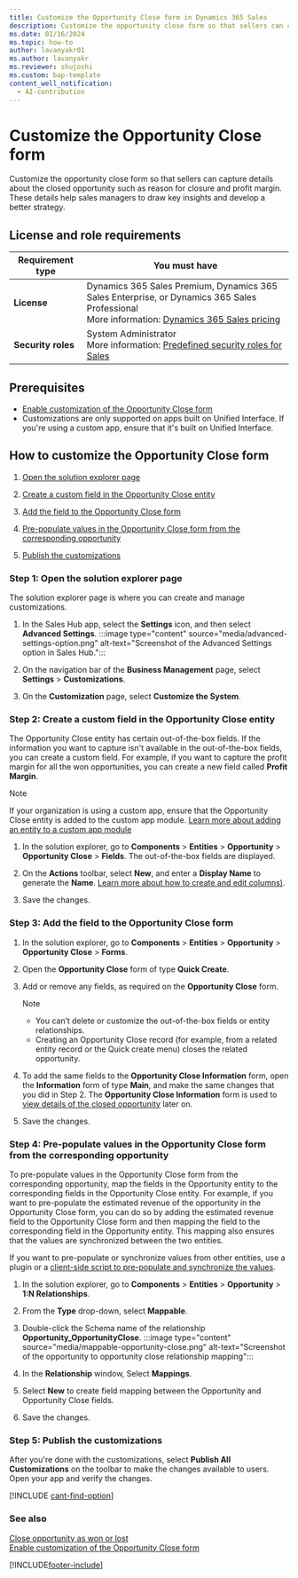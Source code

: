 ```yaml
---
title: Customize the Opportunity Close form in Dynamics 365 Sales
description: Customize the opportunity close form so that sellers can capture details about why an opportunity was closed.
ms.date: 01/16/2024
ms.topic: how-to
author: lavanyakr01
ms.author: lavanyakr
ms.reviewer: shujoshi
ms.custom: bap-template
content_well_notification:
  - AI-contribution
---
```

# Customize the Opportunity Close form 

Customize the opportunity close form so that sellers can capture details about the closed opportunity such as reason for closure and profit margin. These details help sales managers to draw key insights and develop a better strategy.

## License and role requirements

| Requirement type | You must have |  
|-----------------------|---------|
| **License** | Dynamics 365 Sales Premium, Dynamics 365 Sales Enterprise, or Dynamics 365 Sales Professional <br>More information: [Dynamics 365 Sales pricing](https://dynamics.microsoft.com/sales/pricing/) |
| **Security roles** | System Administrator <br> More information: [Predefined security roles for Sales](security-roles-for-sales.md)|

## Prerequisites

- [Enable customization of the Opportunity Close form](enable-opportunity-close-customization.md)
- Customizations are only supported on apps built on Unified Interface. If you're using a custom app, ensure that it's built on Unified Interface.

## How to customize the Opportunity Close form

1. [Open the solution explorer page](#step-1-open-the-solution-explorer-page)  

1. [Create a custom field in the Opportunity Close entity](#step-2-create-a-custom-field-in-the-opportunity-close-entity)
1. [Add the field to the Opportunity Close form](#step-3-add-the-field-to-the-opportunity-close-form)
1. [Pre-populate values in the Opportunity Close form from the corresponding opportunity](#step-4-pre-populate-values-in-the-opportunity-close-form-from-the-corresponding-opportunity)
1. [Publish the customizations](#step-5-publish-the-customizations)

### Step 1: Open the solution explorer page

The solution explorer page is where you can create and manage customizations.

1. In the Sales Hub app, select the **Settings** icon, and then select **Advanced Settings**.
   :::image type="content" source="media/advanced-settings-option.png" alt-text="Screenshot of the Advanced Settings option in Sales Hub.":::

2. On the navigation bar of the **Business Management** page, select **Settings** > **Customizations**.

3. On the **Customization** page, select **Customize the System**.

### Step 2: Create a custom field in the Opportunity Close entity

The Opportunity Close entity has certain out-of-the-box fields. If the information you want to capture isn't available in the out-of-the-box fields, you can create a custom field. For example, if you want to capture the profit margin for all the won opportunities, you can create a new field called **Profit Margin**. 

> [!NOTE]
> If your organization is using a custom app, ensure that the Opportunity Close entity is added to the custom app module. [Learn more about adding an entity to a custom app module](/power-apps/maker/model-driven-apps/add-edit-app-components)

1. In the solution explorer, go to **Components** > **Entities** > **Opportunity** > **Opportunity Close** > **Fields**.
   The out-of-the-box fields are displayed.

1. On the **Actions** toolbar, select **New**, and enter a **Display Name** to generate the **Name**. [Learn more about how to create and edit columns)](/powerapps/maker/data-platform/create-edit-fields).

1. Save the changes.

### Step 3: Add the field to the Opportunity Close form

1. In the solution explorer, go to **Components** > **Entities** > **Opportunity** > **Opportunity Close** > **Forms**.

1. Open the **Opportunity Close** form of type **Quick Create**.
1. Add or remove any fields, as required on the **Opportunity Close** form.
    > [!NOTE]
    > - You can’t delete or customize the out-of-the-box fields or entity relationships.
    > - Creating an Opportunity Close record (for example, from a related entity record or the Quick create menu) closes the related opportunity.
1. To add the same fields to the **Opportunity Close Information** form, open the **Information** form of type **Main**, and make the same changes that you did in Step 2. The **Opportunity Close Information** form is used to [view details of the closed opportunity](close-opportunity-won-lost-sales.md#view-details-entered-while-closing-an-opportunity) later on.
1. Save the changes.

### Step 4: Pre-populate values in the Opportunity Close form from the corresponding opportunity

To pre-populate values in the Opportunity Close form from the corresponding opportunity, map the fields in the Opportunity entity to the corresponding fields in the Opportunity Close entity. For example, if you want to pre-populate the estimated revenue of the opportunity in the Opportunity Close form, you can do so by adding the estimated revenue field to the Opportunity Close form and then mapping the field to the corresponding field in the Opportunity entity. This mapping also ensures that the values are synchronized between the two entities.

If you want to pre-populate or synchronize values from other entities, use a plugin or a [client-side script to pre-populate and synchronize the values](/power-apps/developer/model-driven-apps/clientapi/walkthrough-write-your-first-client-script).

1. In the solution explorer, go to **Components** > **Entities** > **Opportunity** > **1:N Relationships**.
1. From the **Type** drop-down, select **Mappable**.
1. Double-click the Schema name of the relationship **Opportunity_OpportunityClose**.
    :::image type="content" source="media/mappable-opportunity-close.png" alt-text="Screenshot of the opportunity to opportunity close relationship mapping":::

1. In the **Relationship** window, Select **Mappings**.
1. Select **New** to create field mapping between the Opportunity and Opportunity Close fields.
1. Save the changes.

### Step 5: Publish the customizations

After you're done with the customizations, select **Publish All Customizations** on the toolbar to make the changes available to users. Open your app and verify the changes.


[!INCLUDE [cant-find-option](../includes/cant-find-option.md)]

### See also
[Close opportunity as won or lost](close-opportunity-won-lost-sales.md)  
[Enable customization of the Opportunity Close form](enable-opportunity-close-customization.md)


[!INCLUDE[footer-include](../includes/footer-banner.md)]
